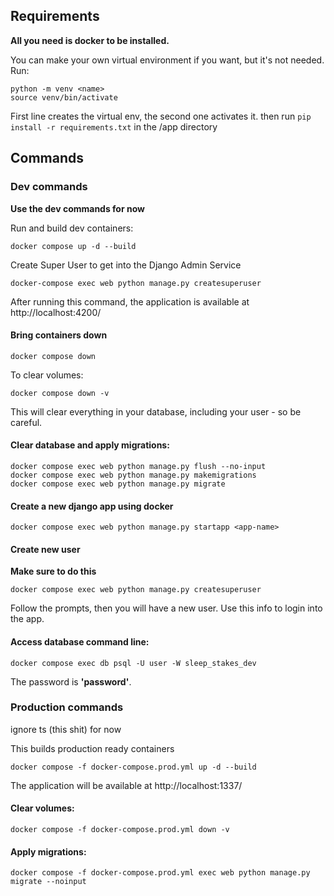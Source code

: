 ## Requirements

**All you need is docker to be installed.**

You can make your own virtual environment if you want, but it's not needed. Run:

```shell
python -m venv <name>
source venv/bin/activate
```

First line creates the virtual env, the second one activates it. then run ```pip install -r requirements.txt``` in the /app directory

## Commands
### Dev commands

**Use the dev commands for now**

Run and build dev containers:

```shell
docker compose up -d --build
```
Create Super User to get into the Django Admin Service

```shell
docker-compose exec web python manage.py createsuperuser
```

After running this command, the application is available at http://localhost:4200/

#### Bring containers down

```shell
docker compose down
```

To clear volumes:

```shell
docker compose down -v
```

This will clear everything in your database, including your user - so be careful.

#### Clear database and apply migrations:

```shell
docker compose exec web python manage.py flush --no-input
docker compose exec web python manage.py makemigrations
docker compose exec web python manage.py migrate
```

#### Create a new django app using docker

```shell
docker compose exec web python manage.py startapp <app-name>
```

#### Create new user

**Make sure to do this**

```shell
docker compose exec web python manage.py createsuperuser
```

Follow the prompts, then you will have a new user. Use this info to login into the app.

#### Access database command line:

```shell
docker compose exec db psql -U user -W sleep_stakes_dev
```

The password is **'password'**.

### Production commands

ignore ts (this shit) for now

This builds production ready containers

```shell
docker compose -f docker-compose.prod.yml up -d --build
```

The application will be available at http://localhost:1337/

#### Clear volumes:

```shell
docker compose -f docker-compose.prod.yml down -v
```

#### Apply migrations:

```shell
docker compose -f docker-compose.prod.yml exec web python manage.py migrate --noinput
```
